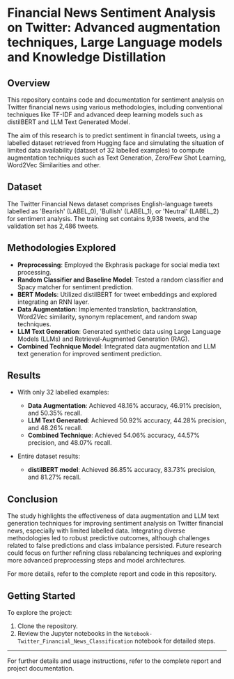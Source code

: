 # Financial News Sentiment Analysis on Twitter: Advanced augmentation techniques, Large Language models and Knowledge Distillation

## Overview
This repository contains code and documentation for sentiment analysis on Twitter financial news using various methodologies, including conventional techniques like TF-IDF and advanced deep learning models such as distilBERT and LLM Text Generated Model. 

The aim of this research is to predict sentiment in financial tweets, using a labelled dataset retrieved from Hugging face and simulating the situation of limited data availability (dataset of 32 labelled examples) to compute augmentation techniques such as Text Generation, Zero/Few Shot Learning, Word2Vec Similarities and other.

## Dataset
The Twitter Financial News dataset comprises English-language tweets labelled as 'Bearish' (LABEL_0), 'Bullish' (LABEL_1), or 'Neutral' (LABEL_2) for sentiment analysis. The training set contains 9,938 tweets, and the validation set has 2,486 tweets.

## Methodologies Explored
- **Preprocessing**: Employed the Ekphrasis package for social media text processing.
- **Random Classifier and Baseline Model**: Tested a random classifier and Spacy matcher for sentiment prediction.
- **BERT Models**: Utilized distilBERT for tweet embeddings and explored integrating an RNN layer.
- **Data Augmentation**: Implemented translation, backtranslation, Word2Vec similarity, synonym replacement, and random swap techniques.
- **LLM Text Generation**: Generated synthetic data using Large Language Models (LLMs) and Retrieval-Augmented Generation (RAG).
- **Combined Technique Model**: Integrated data augmentation and LLM text generation for improved sentiment prediction.

## Results
- With only 32 labelled examples:
  - **Data Augmentation**: Achieved 48.16% accuracy, 46.91% precision, and 50.35% recall.
  - **LLM Text Generated**: Achieved 50.92% accuracy, 44.28% precision, and 48.26% recall.
  - **Combined Technique**: Achieved 54.06% accuracy, 44.57% precision, and 48.07% recall.

- Entire dataset results:
  - **distilBERT model**: Achieved 86.85% accuracy, 83.73% precision, and 81.27% recall.

## Conclusion
The study highlights the effectiveness of data augmentation and LLM text generation techniques for improving sentiment analysis on Twitter financial news, especially with limited labelled data. Integrating diverse methodologies led to robust predictive outcomes, although challenges related to false predictions and class imbalance persisted. Future research could focus on further refining class rebalancing techniques and exploring more advanced preprocessing steps and model architectures.

For more details, refer to the complete report and code in this repository.

## Getting Started

To explore the project:
1. Clone the repository.
2. Review the Jupyter notebooks in the `Notebook-Twitter_Financial_News_Classification` notebook for detailed steps.

--- 

For further details and usage instructions, refer to the complete report and project documentation.



